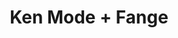 ---
layout: post
category: concert
title: Ken Mode + Fange
artists: 
- Ken Mode
- Fange
place: 
- Point Éphémère
country: France
city: Paris
---